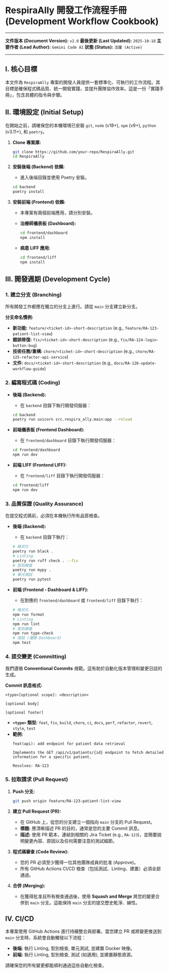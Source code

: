 # RespiraAlly 開發工作流程手冊 (Development Workflow Cookbook)

---

**文件版本 (Document Version):** `v2.0`
**最後更新 (Last Updated):** `2025-10-18`
**主要作者 (Lead Author):** `Gemini Code AI`
**狀態 (Status):** `活躍 (Active)`

---

## Ⅰ. 核心目標

本文件為 `RespiraAlly` 專案的開發人員提供一套標準化、可執行的工作流程。其目標是確保程式碼品質、統一開發實踐，並提升團隊協作效率。這是一份「實踐手冊」，包含具體的指令與步驟。

## Ⅱ. 環境設定 (Initial Setup)

在開始之前，請確保您的本機環境已安裝 `git`, `node` (v18+), `npm` (v9+), `python` (v3.11+), 和 `poetry`。

1.  **Clone 專案庫:**
    ```bash
    git clone https://github.com/your-repo/RespiraAlly.git
    cd RespiraAlly
    ```

2.  **安裝後端 (Backend) 依賴:**
    *   進入後端目錄並使用 Poetry 安裝。
    ```bash
    cd backend
    poetry install
    ```

3.  **安裝前端 (Frontend) 依賴:**
    *   本專案有兩個前端應用，請分別安裝。

    *   **治療師儀表板 (Dashboard):**
        ```bash
        cd frontend/dashboard
        npm install
        ```

    *   **病患 LIFF 應用:**
        ```bash
        cd frontend/liff
        npm install
        ```

## Ⅲ. 開發週期 (Development Cycle)

### 1. 建立分支 (Branching)

所有開發工作都應在獨立的分支上進行。請從 `main` 分支建立新分支。

**分支命名慣例:**

*   **新功能:** `feature/<ticket-id>-short-description` (e.g., `feature/RA-123-patient-list-view`)
*   **錯誤修復:** `fix/<ticket-id>-short-description` (e.g., `fix/RA-124-login-button-bug`)
*   **技術任務/重構:** `chore/<ticket-id>-short-description` (e.g., `chore/RA-125-refactor-api-service`)
*   **文件:** `docs/<ticket-id>-short-description` (e.g., `docs/RA-126-update-workflow-guide`)

### 2. 編寫程式碼 (Coding)

*   **後端 (Backend):**
    *   在 `backend` 目錄下執行開發伺服器：
    ```bash
    cd backend
    poetry run uvicorn src.respira_ally.main:app --reload
    ```

*   **前端儀表板 (Frontend Dashboard):**
    *   在 `frontend/dashboard` 目錄下執行開發伺服器：
    ```bash
    cd frontend/dashboard
    npm run dev
    ```

*   **前端 LIFF (Frontend LIFF):**
    *   在 `frontend/liff` 目錄下執行開發伺服器：
    ```bash
    cd frontend/liff
    npm run dev
    ```

### 3. 品質保證 (Quality Assurance)

在提交程式碼前，必須在本機執行所有品質檢查。

*   **後端 (Backend):**
    *   在 `backend` 目錄下執行：
    ```bash
    # 格式化
    poetry run black .
    # Linting
    poetry run ruff check . --fix
    # 型別檢查
    poetry run mypy .
    # 單元測試
    poetry run pytest
    ```

*   **前端 (Frontend - Dashboard & LIFF):**
    *   在對應的 `frontend/dashboard` 或 `frontend/liff` 目錄下執行：
    ```bash
    # 格式化
    npm run format
    # Linting
    npm run lint
    # 型別檢查
    npm run type-check
    # 測試 (僅限 Dashboard)
    npm test
    ```

### 4. 提交變更 (Committing)

我們遵循 **Conventional Commits** 規範。這有助於自動化版本管理和變更日誌的生成。

**Commit 訊息格式:**

```
<type>[optional scope]: <description>

[optional body]

[optional footer]
```

*   **`<type>` 類型:** `feat`, `fix`, `build`, `chore`, `ci`, `docs`, `perf`, `refactor`, `revert`, `style`, `test`
*   **範例:**
    ```
    feat(api): add endpoint for patient data retrieval

    Implements the GET /api/v1/patients/{id} endpoint to fetch detailed
    information for a specific patient.

    Resolves: RA-123
    ```

### 5. 拉取請求 (Pull Request)

1.  **Push 分支:**
    ```bash
    git push origin feature/RA-123-patient-list-view
    ```

2.  **建立 Pull Request (PR):**
    *   在 GitHub 上，從您的分支建立一個指向 `main` 分支的 Pull Request。
    *   **標題:** 應清晰描述 PR 的目的，通常是您的主要 Commit 訊息。
    *   **描述:** 使用 PR 範本，連結到相關的 Jira Ticket (e.g., `RA-123`)，並簡要說明變更內容、原因以及任何需要注意的測試細節。

3.  **程式碼審查 (Code Review):**
    *   您的 PR 必須至少獲得一位其他團隊成員的批准 (Approve)。
    *   所有 GitHub Actions CI/CD 檢查（包括測試、Linting、建置）必須全部通過。

4.  **合併 (Merging):**
    *   在獲得批准且所有檢查通過後，使用 **Squash and Merge** 將您的變更合併到 `main` 分支。這能保持 `main` 分支的提交歷史乾淨、線性。

## Ⅳ. CI/CD

本專案使用 GitHub Actions 進行持續整合與部署。當您建立 PR 或將變更推送到 `main` 分支時，系統會自動觸發以下流程：

*   **後端:** 執行 Linting, 型別檢查, 單元測試, 並建置 Docker 映像。
*   **前端:** 執行 Linting, 型別檢查, 測試 (如適用), 並建置靜態資源。

請確保您的所有變更都能順利通過這些自動化檢查。